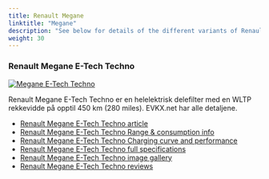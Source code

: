 ```yaml
---
title: Renault Megane
linktitle: "Megane"
description: "See below for details of the different variants of Renault Megane"
weight: 30
---
```

### Renault Megane E-Tech Techno

<a href="/models/renault/megane/megane_e-tech_techno/"><img src="https://media.evkx.net/multimedia/models/renault/megane/megane_e-tech_techno/main_1_st.jpeg" class="img-fluid" alt="Megane E-Tech Techno" ></a>

Renault Megane E-Tech Techno er en helelektrisk delefilter med en WLTP rekkevidde på opptil 450 km (280 miles). EVKX.net har alle detaljene. 

- [Renault Megane E-Tech Techno article](/models/renault/megane/megane_e-tech_techno/)
- [Renault Megane E-Tech Techno Range & consumption info](/models/renault/megane/megane_e-tech_techno/rangeandconsumption)
- [Renault Megane E-Tech Techno Charging curve and performance](/models/renault/megane/megane_e-tech_techno/chargingcurve)
- [Renault Megane E-Tech Techno full specifications](/models/renault/megane/megane_e-tech_techno/specifications)
- [Renault Megane E-Tech Techno image gallery](/models/renault/megane/megane_e-tech_techno/gallery)
- [Renault Megane E-Tech Techno reviews](/models/renault/megane/megane_e-tech_techno/reviews)


